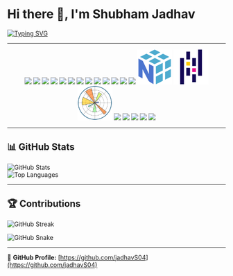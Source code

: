 # Hi there 👋, I'm Shubham Jadhav  

[![Typing SVG](https://readme-typing-svg.herokuapp.com?size=24&color=FF5733&center=true&vCenter=true&width=600&lines=AI+%26+Data+Science;Machine+Learning+%7C+Deep+Learning;Data+Visualization+%7C+NLP)](https://git.io/typing-svg)  

---

<p align="center">
  <img src="https://skillicons.dev/icons?i=python" height="80" />
  <img src="https://skillicons.dev/icons?i=r" height="80" />
  <img src="https://skillicons.dev/icons?i=c" height="80" />
  <img src="https://skillicons.dev/icons?i=cpp" height="80" />
  <img src="https://skillicons.dev/icons?i=html" height="80" />
  <img src="https://skillicons.dev/icons?i=css" height="80" />
  <img src="https://skillicons.dev/icons?i=js" height="80" />
  <img src="https://skillicons.dev/icons?i=php" height="80" />
  <img src="https://skillicons.dev/icons?i=java" height="80" />
  <img src="https://skillicons.dev/icons?i=tensorflow" height="80" />
  <img src="https://skillicons.dev/icons?i=pytorch" height="80" />
  <img src="https://skillicons.dev/icons?i=sklearn" height="80" />
  <img src="https://skillicons.dev/icons?i=mysql" height="80" />
  <img src="https://raw.githubusercontent.com/devicons/devicon/master/icons/numpy/numpy-original.svg" height="80" />
  <img src="https://raw.githubusercontent.com/devicons/devicon/master/icons/pandas/pandas-original.svg" height="80" />
  <img src="https://raw.githubusercontent.com/devicons/devicon/master/icons/matplotlib/matplotlib-original.svg" height="80" />
  <img src="https://skillicons.dev/icons?i=anaconda" height="80" />
  <img src="https://skillicons.dev/icons?i=arduino" height="80" />
  <img src="https://skillicons.dev/icons?i=raspberrypi" height="80" />
  <img src="https://skillicons.dev/icons?i=linux" height="80" />
  <img src="https://skillicons.dev/icons?i=vscode" height="80" />
</p>

---

## 📊 GitHub Stats  

![GitHub Stats](https://github-readme-stats.vercel.app/api?username=jadhavS04&show_icons=true&theme=radical)  
![Top Languages](https://github-readme-stats.vercel.app/api/top-langs/?username=jadhavS04&layout=compact&theme=radical)  

---

## 🏆 Contributions  

![GitHub Streak](https://github-readme-streak-stats.herokuapp.com?user=jadhavS04&theme=radical)  

![GitHub Snake](https://github.com/jadhavS04/jadhavS04/blob/main/github-contribution-grid-snake.svg)


---

🔗 **GitHub Profile:** [https://github.com/jadhavS04](https://github.com/jadhavS04)
